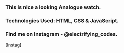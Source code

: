 ### This is nice a looking Analogue watch.

### Technologies Used: HTML, CSS & JavaScript.

### Find me on Instagram - @electrifying_codes.

[Instag]
